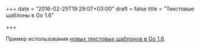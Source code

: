 +++
date = "2016-02-25T19:29:07+03:00"
draft = false
title = "Текстовые шаблоны в Go 1.6"

+++

<p>Пример использования <a href="http://nathanleclaire.com/blog/2016/02/23/using-golang-1.6-templates/">новых текстовых шаблонов в Go 1.6</a>.</p>

